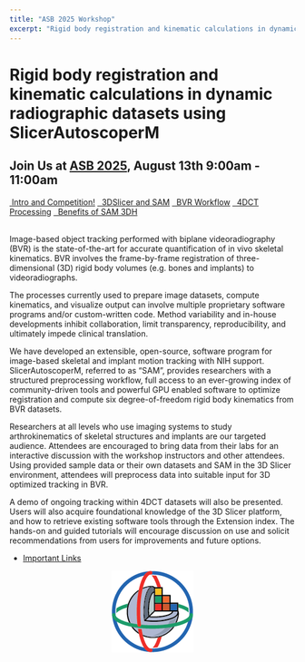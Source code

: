 ```yaml
---
title: "ASB 2025 Workshop"
excerpt: "Rigid body registration and kinematic calculations in dynamic radiographic datasets using SlicerAutoscoperM"
---
```


# Rigid body registration and kinematic calculations in dynamic radiographic datasets using SlicerAutoscoperM 

## Join Us at [ASB 2025](https://asbweb.org/workshops/), August 13th 9:00am - 11:00am

<div class="list-group">
  <a class="list-group-item" href="../../../pdfs/ASB2025_IntroComp.pdf"><i class="fa-file-pdf fa-fw" aria-hidden="true"></i>&nbsp;Intro and Competition!</a>
  <a class="list-group-item" href="../../../pdfs/ASB2025_AMM.pdf"><i class="fa-file-pdf fa-fw" aria-hidden="true"></i>&nbsp; 3DSlicer and SAM</a>
  <a class="list-group-item" href="../../../pdfs/ASB2025_JH.pptx.pdf"><i class="fa-file-pdf fa-fw" aria-hidden="true"></i>&nbsp; BVR Workflow</a>
  <a class="list-group-item" href="../../../pdfs/ASB2025_CL.pdf"><i class="fa-file-pdf fa-fw" aria-hidden="true"></i>&nbsp; 4DCT Processing</a>
  <a class="list-group-item" href="../../../pdfs/ASB2025_JV.pdf"><i class="fa-file-pdf fa-fw" aria-hidden="true"></i>&nbsp; Benefits of SAM 3DH</a>
</div>

<br/>

Image-based object tracking performed with biplane videoradiography (BVR) is the state-of-the-art for accurate quantification of in vivo skeletal kinematics. BVR involves the frame-by-frame registration of three- dimensional (3D) rigid body volumes (e.g. bones and implants) to videoradiographs. 

The processes currently used to prepare image datasets, compute kinematics, and visualize output can involve multiple proprietary software programs and/or custom-written code. Method variability and in-house developments inhibit collaboration, limit transparency, reproducibility, and ultimately impede clinical translation. 

We have developed an extensible, open-source, software program for image-based skeletal and implant motion tracking with NIH support. SlicerAutoscoperM, referred to as “SAM”, provides researchers with a structured preprocessing workflow, full access to an ever-growing index of community-driven tools and powerful GPU enabled software to optimize registration and compute six degree-of-freedom rigid body kinematics from BVR datasets.

Researchers at all levels who use imaging systems to study arthrokinematics of skeletal structures and implants are our targeted audience. Attendees are encouraged to bring data from their labs for an interactive discussion with the workshop instructors and other attendees. Using provided sample data or their own
datasets and SAM in the 3D Slicer environment, attendees will preprocess data into suitable input for 3D optimized tracking in BVR. 

A demo of ongoing tracking within 4DCT datasets will also be presented. Users will also acquire foundational knowledge of the 3D Slicer platform, and how to retrieve existing software tools through the Extension index. The hands-on and guided tutorials will encourage discussion on use and solicit recommendations from users for improvements and future options.


* [Important Links](#important-links)

<p align="center">
  <img src="https://raw.githubusercontent.com/BrownBiomechanics/SlicerAutoscoperM/main/SlicerAutoscoperM.png" alt="SlicerAutoscoperM Logo"/>
</p>